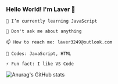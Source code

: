 ### Hello World! I'm Laver 👋

    🌱 I’m currently learning JavaScript

    💬 Don't ask me about anything

    📫 How to reach me: laver3249@outlook.com
    
    💪 Codes: JavaScript, HTML

    ⚡ Fun fact: I like VS Code

![Anurag's GitHub stats](https://github-readme-stats.vercel.app/api?username=Laver3&show_icons=true&theme=react)

